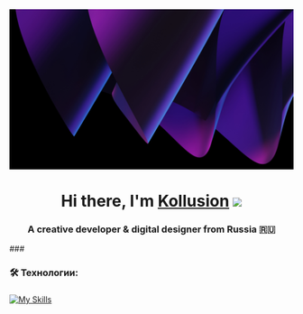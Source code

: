 <img align="center" src="https://github.com/Kollusion/Kollusion/blob/main/purple-abstract-5120x2880-11090.jpg?raw=true"/>
<h1 align="center">Hi there, I'm <a href="https://kollusion.netlify.app" target="_blank">Kollusion</a> 
<img src="https://github.com/blackcater/blackcater/raw/main/images/Hi.gif" height="32"/></h1>
<h3 align="center">A creative developer & digital designer from Russia 🇷🇺</h3>
###
<h3 align="left">🛠 Технологии:</h3>

###
[![My Skills](https://skillicons.dev/icons?i=js,ts,astro,nextjs,mongodb,react,tailwind,vscode,arch,bun,python,bash,git)](https://kollusion.netlify.app)
